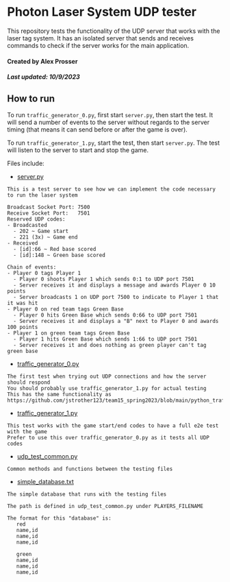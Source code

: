 # Photon Laser System UDP tester

This repository tests the functionality of the UDP server that works with the laser tag system. It has an isolated server that sends and receives commands to check if the server works for the main application.

#### Created by Alex Prosser
##### Last updated: 10/9/2023

## How to run
To run `traffic_generator_0.py`, first start `server.py`, then start the test. It will send a number of events to the server without regards to the server timing (that means it can send before or after the game is over).

To run `traffic_generator_1.py`, start the test, then start `server.py`. The test will listen to the server to start and stop the game.

Files include:
- [server.py](https://github.com/UARK-LaserByte/udp-tests/blob/main/server.py)
```
This is a test server to see how we can implement the code necessary to run the laser system

Broadcast Socket Port: 7500
Receive Socket Port:   7501
Reserved UDP codes:
- Broadcasted
  - 202 ~ Game start
  - 221 (3x) ~ Game end
- Received
  - [id]:66 ~ Red base scored
  - [id]:148 ~ Green base scored

Chain of events:
- Player 0 tags Player 1
  - Player 0 shoots Player 1 which sends 0:1 to UDP port 7501
  - Server receives it and displays a message and awards Player 0 10 points
  - Server broadcasts 1 on UDP port 7500 to indicate to Player 1 that it was hit
- Player 0 on red team tags Green Base
  - Player 0 hits Green Base which sends 0:66 to UDP port 7501
  - Server receives it and displays a "B" next to Player 0 and awards 100 points
- Player 1 on green team tags Green Base
  - Player 1 hits Green Base which sends 1:66 to UDP port 7501
  - Server receives it and does nothing as green player can't tag green base
```
- [traffic_generator_0.py](https://github.com/UARK-LaserByte/udp-tests/blob/main/traffic_generator_0.py)
```
The first test when trying out UDP connections and how the server should respond
You should probably use traffic_generator_1.py for actual testing
This has the same functionality as https://github.com/jstrother123/team15_spring2023/blob/main/python_trafficgenarator.py
```
- [traffic_generator_1.py](https://github.com/UARK-LaserByte/udp-tests/blob/main/traffic_generator_1.py)
```
This test works with the game start/end codes to have a full e2e test with the game
Prefer to use this over traffic_generator_0.py as it tests all UDP codes
```
- [udp_test_common.py](https://github.com/UARK-LaserByte/udp-tests/blob/main/udp_test_common.py)
```
Common methods and functions between the testing files
```
- [simple_database.txt](https://github.com/UARK-LaserByte/udp-tests/blob/main/simple_database.txt)
```
The simple database that runs with the testing files

The path is defined in udp_test_common.py under PLAYERS_FILENAME

The format for this "database" is:
   red
   name,id
   name,id
   name,id

   green
   name,id
   name,id
   name,id
```